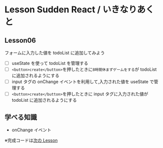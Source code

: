 # Lesson Sudden React / いきなりあくと

## Lesson06

フォームに入力した値を todoList に追加してみよう

- [ ] useState を使って todoList を管理する
- [ ] `<button>create</button>`を押したときに`8時間休まずゲームをする`が todoList に追加されるようにする
- [ ] input タグの onChange イベントを利用して,入力された値を useState で管理する
- [ ] `<button>create</button>`を押したときに input タグに入力された値が todoList に追加されるようにする

## 学べる知識

- onChange イベント

※完成コードは[次の Lesson](https://github.com/prog-learning/lesson-ikina-react/tree/lesson07)
